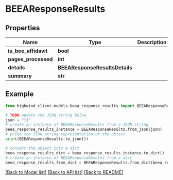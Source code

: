 # BEEAResponseResults


## Properties

Name | Type | Description | Notes
------------ | ------------- | ------------- | -------------
**is_bee_affidavit** | **bool** |  | [optional] 
**pages_processed** | **int** |  | [optional] 
**details** | [**BEEAResponseResultsDetails**](BEEAResponseResultsDetails.md) |  | [optional] 
**summary** | **str** |  | [optional] 

## Example

```python
from highwind_client.models.beea_response_results import BEEAResponseResults

# TODO update the JSON string below
json = "{}"
# create an instance of BEEAResponseResults from a JSON string
beea_response_results_instance = BEEAResponseResults.from_json(json)
# print the JSON string representation of the object
print(BEEAResponseResults.to_json())

# convert the object into a dict
beea_response_results_dict = beea_response_results_instance.to_dict()
# create an instance of BEEAResponseResults from a dict
beea_response_results_from_dict = BEEAResponseResults.from_dict(beea_response_results_dict)
```
[[Back to Model list]](../README.md#documentation-for-models) [[Back to API list]](../README.md#documentation-for-api-endpoints) [[Back to README]](../README.md)


